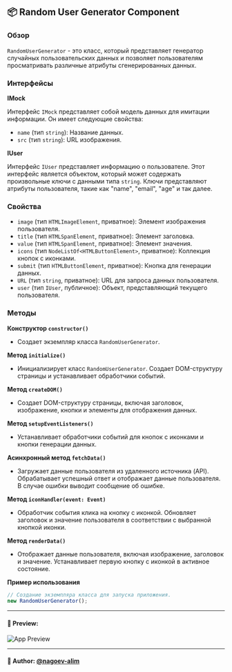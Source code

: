 ## 📦 Random User Generator Component

### Обзор
`RandomUserGenerator` - это класс, который представляет генератор случайных пользовательских данных и позволяет пользователям просматривать различные атрибуты сгенерированных данных.

### Интерфейсы

**IMock**

Интерфейс `IMock` представляет собой модель данных для имитации информации. Он имеет следующие свойства:

- `name` (тип `string`): Название данных.
- `src` (тип `string`): URL изображения.

**IUser**

Интерфейс `IUser` представляет информацию о пользователе. Этот интерфейс является объектом, который может содержать произвольные ключи с данными типа `string`. Ключи представляют атрибуты пользователя, такие как "name", "email", "age" и так далее.

### Свойства

- `image` (тип `HTMLImageElement`, приватное): Элемент изображения пользователя.
- `title` (тип `HTMLSpanElement`, приватное): Элемент заголовка.
- `value` (тип `HTMLSpanElement`, приватное): Элемент значения.
- `icons` (тип `NodeListOf<HTMLButtonElement>`, приватное): Коллекция кнопок с иконками.
- `submit` (тип `HTMLButtonElement`, приватное): Кнопка для генерации данных.
- `URL` (тип `string`, приватное): URL для запроса данных пользователя.
- `user` (тип `IUser`, публичное): Объект, представляющий текущего пользователя.

### Методы

**Конструктор `constructor()`**

- Создает экземпляр класса `RandomUserGenerator`.

**Метод `initialize()`**

- Инициализирует класс `RandomUserGenerator`. Создает DOM-структуру страницы и устанавливает обработчики событий.

**Метод `createDOM()`**

- Создает DOM-структуру страницы, включая заголовок, изображение, кнопки и элементы для отображения данных.

 **Метод `setupEventListeners()`**

- Устанавливает обработчики событий для кнопок с иконками и кнопки генерации данных.

**Асинхронный метод `fetchData()`**

- Загружает данные пользователя из удаленного источника (API). Обрабатывает успешный ответ и отображает данные пользователя. В случае ошибки выводит сообщение об ошибке.

 **Метод `iconHandler(event: Event)`**

- Обработчик события клика на кнопку с иконкой. Обновляет заголовок и значение пользователя в соответствии с выбранной кнопкой иконки.

 **Метод `renderData()`**

- Отображает данные пользователя, включая изображение, заголовок и значение. Устанавливает первую кнопку с иконкой в активное состояние.

**Пример использования**

```javascript
// Создание экземпляра класса для запуска приложения.
new RandomUserGenerator();
```
---

#### 🌄 Preview:

![App Preview](https://lh3.googleusercontent.com/drive-viewer/AITFw-y07XyJSqUtOcLUW85asHM1a6QYfXYOsOioISaU4T8mC5a55brsivMbdNd5uJPCmAy0UYAf5vPafqhdynl8aqAdtj4q=s1600)


-----

#### 🙌 Author: [@nagoev-alim](https://github.com/nagoev-alim)

